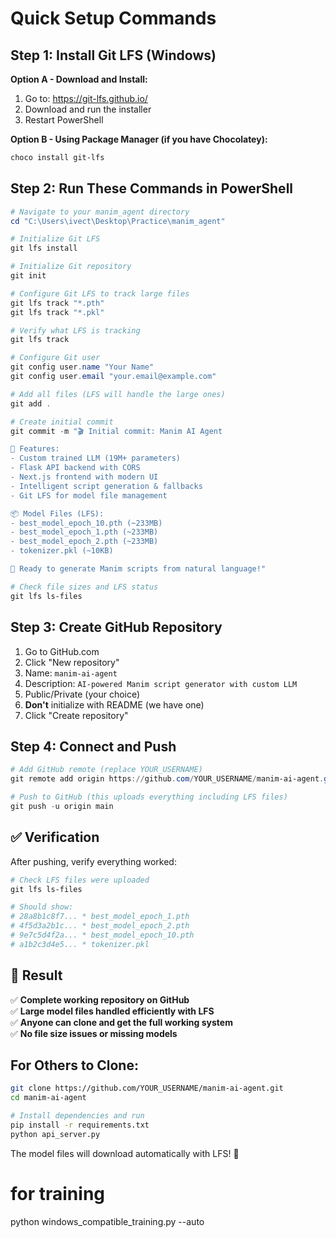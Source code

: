 # Quick Setup Commands

## Step 1: Install Git LFS (Windows)

**Option A - Download and Install:**
1. Go to: https://git-lfs.github.io/
2. Download and run the installer
3. Restart PowerShell

**Option B - Using Package Manager (if you have Chocolatey):**
```powershell
choco install git-lfs
```

## Step 2: Run These Commands in PowerShell

```powershell
# Navigate to your manim_agent directory
cd "C:\Users\ivect\Desktop\Practice\manim_agent"

# Initialize Git LFS
git lfs install

# Initialize Git repository
git init

# Configure Git LFS to track large files
git lfs track "*.pth"
git lfs track "*.pkl"

# Verify what LFS is tracking
git lfs track

# Configure Git user
git config user.name "Your Name"
git config user.email "your.email@example.com"

# Add all files (LFS will handle the large ones)
git add .

# Create initial commit
git commit -m "🎬 Initial commit: Manim AI Agent

🤖 Features:
- Custom trained LLM (19M+ parameters)  
- Flask API backend with CORS
- Next.js frontend with modern UI
- Intelligent script generation & fallbacks
- Git LFS for model file management

📦 Model Files (LFS):
- best_model_epoch_10.pth (~233MB)
- best_model_epoch_1.pth (~233MB) 
- best_model_epoch_2.pth (~233MB)
- tokenizer.pkl (~10KB)

🚀 Ready to generate Manim scripts from natural language!"

# Check file sizes and LFS status
git lfs ls-files
```

## Step 3: Create GitHub Repository

1. Go to GitHub.com
2. Click "New repository"
3. Name: `manim-ai-agent`
4. Description: `AI-powered Manim script generator with custom LLM`
5. Public/Private (your choice)
6. **Don't** initialize with README (we have one)
7. Click "Create repository"

## Step 4: Connect and Push

```powershell
# Add GitHub remote (replace YOUR_USERNAME)
git remote add origin https://github.com/YOUR_USERNAME/manim-ai-agent.git

# Push to GitHub (this uploads everything including LFS files)
git push -u origin main
```

## ✅ Verification

After pushing, verify everything worked:

```powershell
# Check LFS files were uploaded
git lfs ls-files

# Should show:
# 28a8b1c8f7... * best_model_epoch_1.pth
# 4f5d3a2b1c... * best_model_epoch_2.pth  
# 9e7c5d4f2a... * best_model_epoch_10.pth
# a1b2c3d4e5... * tokenizer.pkl
```

## 🎯 Result

✅ **Complete working repository on GitHub**  
✅ **Large model files handled efficiently with LFS**  
✅ **Anyone can clone and get the full working system**  
✅ **No file size issues or missing models**

## For Others to Clone:

```bash
git clone https://github.com/YOUR_USERNAME/manim-ai-agent.git
cd manim-ai-agent

# Install dependencies and run
pip install -r requirements.txt
python api_server.py
```

The model files will download automatically with LFS! 🎉

# for training
 python windows_compatible_training.py --auto